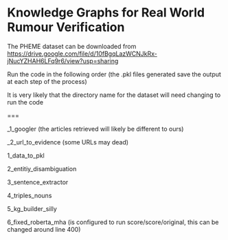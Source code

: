 # Knowledge Graphs for Real World Rumour Verification

The PHEME dataset can be downloaded from https://drive.google.com/file/d/10fBgqLazWCNJkRx-jNucYZHAH6LFq9r6/view?usp=sharing

Run the code in the following order (the .pkl files generated save the output at each step of the process)

It is very likely that the directory name for the dataset will need changing to run the code

===

_1_googler (the articles retrieved will likely be different to ours)

_2_url_to_evidence (some URLs may dead)

1_data_to_pkl

2_entitiy_disambiguation

3_sentence_extractor

4_triples_nouns

5_kg_builder_silly

6_fixed_roberta_mha (is configured to run score/score/original, this can be changed around line 400)

